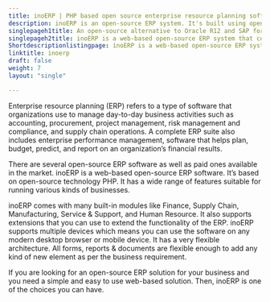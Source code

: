 ```yaml
---
title: inoERP | PHP based open source enterprise resource planning software
description: inoERP is an open-source ERP system. It's built using open source technologies and has a wide range of features suitable for various kinds of businesses.
singlepageh1title: An open-source alternative to Oracle R12 and SAP for small to midsize businesses
singlepageh2title: inoERP is a web-based open-source ERP system that contains all the required modules for a midsize business. It also contains an integrated lightweight CMS.
Shortdescriptionlistingpage: inoERP is a web-based open-source ERP system that contains all the required modules for a midsize business. It also contains an integrated lightweight CMS.
linktitle: inoerp
draft: false
weight: 7
layout: "single"

---
```


Enterprise resource planning (ERP) refers to a type of software that organizations use to manage day-to-day business activities such as accounting, procurement, project management, risk management and compliance, and supply chain operations. A complete ERP suite also includes enterprise performance management, software that helps plan, budget, predict, and report on an organization’s financial results.

There are several open-source ERP software as well as paid ones available in the market. inoERP is a web-based open-source ERP software. It’s based on open-source technology PHP. It has a wide range of features suitable for running various kinds of businesses.

inoERP comes with many built-in modules like Finance, Supply Chain, Manufacturing, Service &amp; Support, and Human Resource. It also supports extensions that you can use to extend the functionality of the ERP. inoERP supports multiple devices which means you can use the software on any modern desktop browser or mobile device. It has a very flexible architecture. All forms, reports &amp; documents are flexible enough to add any kind of new element as per the business requirement.

If you are looking for an open-source ERP solution for your business and you need a simple and easy to use web-based solution. Then, inoERP is one of the choices you can have.